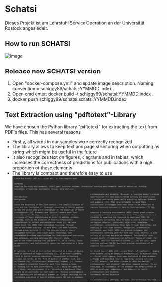 # Schatsi
Dieses Projekt ist am Lehrstuhl Service Operation an der Universität Rostock angesiedelt.

## How to run SCHATSI
![image](https://user-images.githubusercontent.com/13328959/123556114-c32e1280-d789-11eb-98bb-b21c9b8a85e1.png)

## Release new SCHATSI version
1. Open "docker-compose.yml" and update image description. Naming convention = schiggy89/schatsi:YYMMDD.index .
2. Open cmd enter: docker build -t schiggy89/schatsi:YYMMDD.index .
3. docker push schiggy89/schatsi:schatsi:YYMMDD.index

## Text Extraction using "pdftotext"-Library

We have chosen the Python library "pdftotext" for extracting the text from PDF's files. This has several reasons

- Firstly, all words in our samples were correctly recognized
- The library allows to keep text and page structuring when outputting as string which might be useful in the future
- It also recognizes text on figures, diagrams and in tables, which increases the correctness of predictions for publications with a high proportion of these elements
- The library is compact and therefore easy to use
![image2](pdftotext_example.png)
